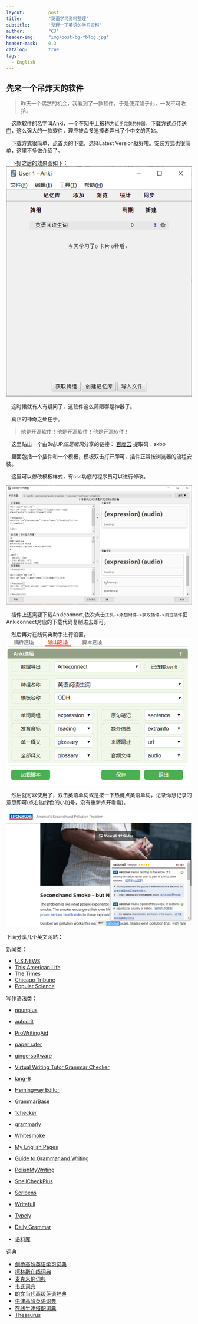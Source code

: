 ```yaml
---
layout: 		post
title: 			"英语学习资料整理"
subtitle: 		'整理一下英语的学习资料'
author: 		"CJ"
header-img: 	"img/post-bg-fblog.jpg"
header-mask: 	0.3
catalog: 		true
tags:
  - English
---
```


## 先来一个吊炸天的软件
> 昨天一个偶然的机会，我看到了一款软件，于是便深陷于此，一发不可收拾。

&emsp;这款软件的名字叫Anki，一个在知乎上被称为```近乎完美的神器```。下载方式点[传送门](http://www.ankichina.net/)，这么强大的一款软件，理应被众多追捧者弄出了个中文的网站。  

&emsp;下载方式很简单，点首页的下载，选择Latest Version就好啦。安装方式也很简单，这里不多做介绍了。  

&emsp;下好之后的效果图如下：
![](/img/in-posts/20200219_english.jpg)


&emsp;这时候就有人有疑问了，这软件这么简陋哪是神器了。


&emsp;真正的神奇之处在于。

> 他是开源软件！他是开源软件！他是开源软件！

&emsp;这里贴出一个由B站UP*应是南风*分享的链接：
[百度云](https://pan.baidu.com/s/1tyvRVj_5-51cClmXPrc8Lw) 提取码：skbp

&emsp;里面包括一个插件和一个模板，模板双击打开即可，插件正常按浏览器的流程安装。

&emsp;这里可以修改模板样式，有css功底的程序员可以进行修改。

![](/img/in-posts/20200219_anki_card.jpg)

&emsp;插件上还需要下载Ankiconnect,依次点击```工具->添加附件->获取插件->浏览插件```把Ankiconnect对应的下载代码复制进去即可。

&emsp;然后再对在线词典助手进行设置。
![](/img/in-posts/20200219_anki_card_2.png)

&emsp;然后就可以使用了，双击英语单词或是按一下热键点英语单词，记录你想记录的意思即可(点右边绿色的小加号，没有重新点开看看)。

![](/img/in-posts/20200219_anki_card_3.png)

下面分享几个英文网站：   

新闻类：  

- [U.S.NEWS](https://www.usnews.com/)  
- [This American Life](https://www.thisamericanlife.org/archive)  
- [The Times](https://www.thetimesinplainenglish.com/)  
- [Chicago Tribune](https://www.chicagotribune.com)  
- [Popular Science](https://www.popsci.com/)  

写作语法类：
  
- [nounplus](https://www.nounplus.net/)  
- [autocrit](https://www.autocrit.com/the-autocrit-story/)    
- [ProWritingAid](https://prowritingaid.com/)  
- [paper rater](https://www.paperrater.com/)  
- [gingersoftware](http://t.cn/Rq7SAzo)  
- [Virtual Writing Tutor Grammar Checker](http://virtualwritingtutor.com/)  
- [lang-8](https://lang-8.com/)  
- [Hemingway Editor](http://t.cn/8Fp9Zk7)
- [GrammarBase](http://www.grammarbase.com/)  
- [1checker](http://www.1checker.com/)  
- [grammarly](https://www.grammarly.com/)  
- [Whitesmoke](http://www.whitesmoke.com)  
- [My English Pages](https://www.myenglishpages.com/)  
- [Guide to Grammar and Writing](http://guidetogrammar.org/grammar/index.htm)    
- [PolishMyWriting](http://www.polishmywriting.com/)    
- [SpellCheckPlus](http://spellcheckplus.com/)  
- [Scribens](https://www.scribens.com/)  
- [Writefull](https://writefullapp.com/)  
- [Typely](https://typely.com/)  
- [Daily Grammar](http://www.dailygrammar.com/)  

- [语料库](https://www.english-corpora.org/)

词典：

- [剑桥高阶英语学习词典](https://dictionary.cambridge.org/)  
- [柯林斯在线词典](https://www.collinsdictionary.com)  
- [麦克米伦词典](https://www.macmillandictionary.com)  
- [韦氏词典](http://learnersdictionary.com/)
- [朗文当代高级英语辞典](https://www.ldoceonline.com)
- [牛津高阶英语词典](https://www.oxfordlearnersdictionaries.com/)  
- [在线牛津搭配词典](Collocationdictionary.freedicts.com)
- [Thesaurus](https://www.thesaurus.com/)
